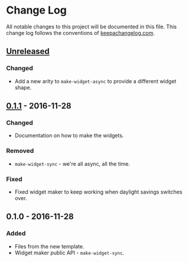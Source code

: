 # Change Log
All notable changes to this project will be documented in this file. This change log follows the conventions of [keepachangelog.com](http://keepachangelog.com/).

## [Unreleased]
### Changed
- Add a new arity to `make-widget-async` to provide a different widget shape.

## [0.1.1] - 2016-11-28
### Changed
- Documentation on how to make the widgets.

### Removed
- `make-widget-sync` - we're all async, all the time.

### Fixed
- Fixed widget maker to keep working when daylight savings switches over.

## 0.1.0 - 2016-11-28
### Added
- Files from the new template.
- Widget maker public API - `make-widget-sync`.

[Unreleased]: https://github.com/your-name/len2d_0010/compare/0.1.1...HEAD
[0.1.1]: https://github.com/your-name/len2d_0010/compare/0.1.0...0.1.1
